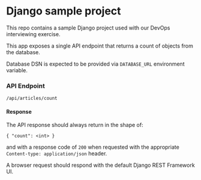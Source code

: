 # Django sample project

This repo contains a sample Django project used with our DevOps interviewing exercise.

This app exposes a single API endpoint that returns a count of objects from the database.

Database DSN is expected to be provided via `DATABASE_URL` environment variable.

### API Endpoint

`/api/articles/count`

#### Response

The API response should always return in the shape of:

```
{ "count": <int> }
```

and with a response code of `200` when requested with the appropriate `Content-type: application/json` header. 

A browser request should respond with the default Django REST Framework UI.

